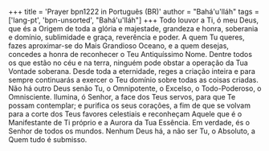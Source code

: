 +++
title = 'Prayer bpn1222 in Português (BR)'
author = "Bahá'u'lláh"
tags = ['lang-pt', 'bpn-unsorted', "Bahá'u'lláh"]
+++
Todo louvor a Ti, ó meu Deus, que és a Origem de toda a glória e majestade, grandeza e honra, soberania e domínio, sublimidade e graça, reverência e poder. A quem Tu queres, fazes aproximar-se do Mais Grandioso Oceano, e a quem desejas, concedes a honra de reconhecer o Teu Antiquíssimo Nome. Dentre todos os que estão no céu e na terra, ninguém pode obstar a operação da Tua Vontade soberana. Desde toda a eternidade, reges a criação inteira e para sempre continuarás a exercer o Teu domínio sobre todas as coisas criadas. Não há outro Deus senão Tu, o Omnipotente, o Excelso, o Todo-Poderoso, o Omnisciente.
Ilumina, ó Senhor, a face dos Teus servos, para que Te possam contemplar; e purifica os seus corações, a fim de que se volvam para a corte dos Teus favores celestiais e reconheçam Aquele que é o Manifestante de Ti próprio e a Aurora da Tua Essência. Em verdade, és o Senhor de todos os mundos. Nenhum Deus há, a não ser Tu, o Absoluto, a Quem tudo é submisso.
